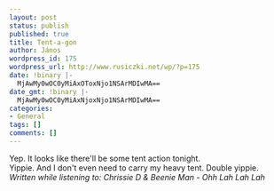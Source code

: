 ```yaml
---
layout: post
status: publish
published: true
title: Tent-a-gon
author: János
wordpress_id: 175
wordpress_url: http://www.rusiczki.net/wp/?p=175
date: !binary |-
  MjAwMy0wOC0yMiAxOToxNjo1NSArMDIwMA==
date_gmt: !binary |-
  MjAwMy0wOC0yMiAxNjoxNjo1NSArMDIwMA==
categories:
- General
tags: []
comments: []
---
```

<p>Yep. It looks like there'll be some tent action tonight.<br />
Yippie. And I don't even need to carry my heavy tent. Double yippie.<br />
<em>Written while listening to: Chrissie D & Beenie Man - Ohh Lah Lah Lah</em></p>
